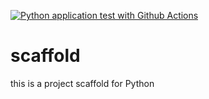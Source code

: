 [![Python application test with Github Actions](https://github.com/nishantgaurav23/scaffold/actions/workflows/pythonapp.yml/badge.svg)](https://github.com/nishantgaurav23/scaffold/actions/workflows/pythonapp.yml)

# scaffold
this is a project scaffold for Python
